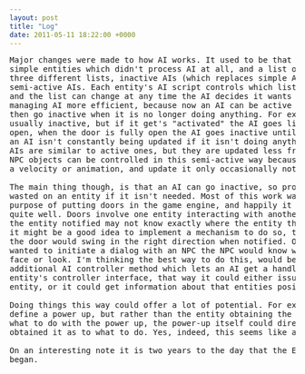 ```yaml
---
layout: post
title: "Log"
date: 2011-05-11 18:22:00 +0000
---
```

<pre>Major changes were made to how AI works. It used to be that there was a list of
simple entities which didn't process AI at all, and a list of AI controlled entities. Now there are
three different lists, inactive AIs (which replaces simple AIs), active AIs, and
semi-active AIs. Each entity's AI script controls which list it will appear in
and the list can change at any time the AI decides it wants to. This makes
managing AI more efficient, because now an AI can be active when it needs to be
then go inactive when it is no longer doing anything. For example, a door is
usually inactive, but if it get's "activated" the AI goes live, moves the door
open, when the door is fully open the AI goes inactive until it is "activated" again. That way
an AI isn't constantly being updated if it isn't doing anything. Semi-active
AIs are similar to active ones, but they are updated less frequently. Many
NPC objects can be controlled in this semi-active way because they really only need to set
a velocity or animation, and update it only occasionally not necessarily every frame.

The main thing though, is that an AI can go inactive, so processing power isn't
wasted on an entity if it isn't needed. Most of this work was done solely for the
purpose of putting doors in the game engine, and happily it seems to be working
quite well. Doors involve one entity interacting with another. To do this, one entity can send a notification to another entity. It was necessary to implement this functionality. Currently this functionality needs a little more work, as when one entity notifies another one
the entity notified may not know exactly where the entity that notified it was
it might be a good idea to implement a mechanism to do so, that way, for example
the door would swing in the right direction when notified. Or if the player
wanted to initiate a dialog with an NPC the NPC would know which direction to
face or look. I'm thinking the best way to do this, would be to created an
additional AI controller method which lets an AI get a handle for another
entity's controller interface, that way it could either issue commands to the
entity, or it could get information about that entities position and so forth.

Doing things this way could offer a lot of potential. For example, you could
define a power up, but rather than the entity obtaining the power up deciding
what to do with the power up, the power-up itself could direct the entity that
obtained it as to what to do. Yes, indeed, this seems like a good way to go.

On an interesting note it is two years to the day that the Emergence Engine
began.</pre>
